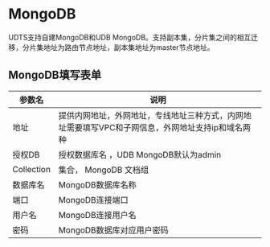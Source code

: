 

# MongoDB

UDTS支持自建MongoDB和UDB MongoDB。支持副本集，分片集之间的相互迁移，分片集地址为路由节点地址，副本集地址为master节点地址。

## MongoDB填写表单

| 参数名   | 说明                                                         |
| -------- | ------------------------------------------------------------ |
| 地址      | 提供内网地址，外网地址，专线地址三种方式，内网地址需要填写VPC和子网信息，外网地址支持ip和域名两种 |
| 授权DB      |授权数据库名  ，UDB MongoDB默认为admin|
| Collection       | 集合， MongoDB 文档组 |
| 数据库名 | MongoDB数据库名称|                                         |
| 端口     | MongoDB连接端口                                                |
| 用户名   | MongoDB连接用户名                                              |
| 密码     | MongoDB数据库对应用户密码                                      |



